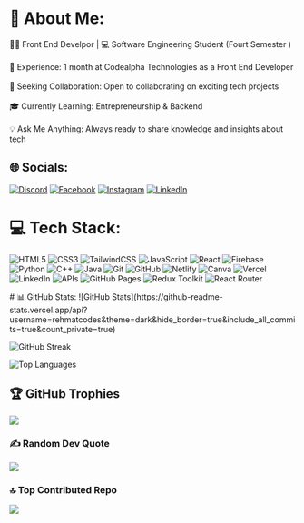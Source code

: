 # 💫 About Me:
👨‍💻 Front End Develpor  | 💻 Software Engineering Student (Fourt Semester )<br><br>🔧 Experience: 1 month at Codealpha Technologies as a Front End Developer<br><br>🚀 Seeking Collaboration: Open to collaborating on exciting tech projects<br><br>🎓 Currently Learning: Entrepreneurship & Backend<br><br>💡 Ask Me Anything: Always ready to share knowledge and insights about tech


## 🌐 Socials:
[![Discord](https://img.shields.io/badge/Discord-%237289DA.svg?logo=discord&logoColor=white)](https://app.slack.com/client/T07P45JTM24) [![Facebook](https://img.shields.io/badge/Facebook-%231877F2.svg?logo=Facebook&logoColor=white)](https://www.facebook.com/profile.php?id=61550099472882&mibextid=ZbWKwL) [![Instagram](https://img.shields.io/badge/Instagram-%23E4405F.svg?logo=Instagram&logoColor=white)](https://www.instagram.com/profile.php?id=61550099472882&mibextid=ZbWKwL) [![LinkedIn](https://img.shields.io/badge/LinkedIn-%230077B5.svg?logo=linkedin&logoColor=white)](linkedin.com/in/rehmatcodes) 

# 💻 Tech Stack:
<p>
  <img src="https://img.shields.io/badge/html5-%23E34F26.svg?style=for-the-badge&logo=html5&logoColor=white" alt="HTML5">
  <img src="https://img.shields.io/badge/css3-%231572B6.svg?style=for-the-badge&logo=css3&logoColor=white" alt="CSS3">
  <img src="https://img.shields.io/badge/tailwindcss-%2338B2AC.svg?style=for-the-badge&logo=tailwind-css&logoColor=white" alt="TailwindCSS">
  <img src="https://img.shields.io/badge/javascript-%23323330.svg?style=for-the-badge&logo=javascript&logoColor=%23F7DF1E" alt="JavaScript">
  <img src="https://img.shields.io/badge/react-%2320232a.svg?style=for-the-badge&logo=react&logoColor=%2361DAFB" alt="React">
  <img src="https://img.shields.io/badge/firebase-%23039BE5.svg?style=for-the-badge&logo=firebase" alt="Firebase">
  <img src="https://img.shields.io/badge/python-3670A0?style=for-the-badge&logo=python&logoColor=ffdd54" alt="Python">
  <img src="https://img.shields.io/badge/c++-%23A8B9CC.svg?style=for-the-badge&logo=cplusplus&logoColor=white" alt="C++">
  <img src="https://img.shields.io/badge/java-%23F7DF1E.svg?style=for-the-badge&logo=java&logoColor=white" alt="Java">
  <img src="https://img.shields.io/badge/git-%23F05033.svg?style=for-the-badge&logo=git&logoColor=white" alt="Git">
  <img src="https://img.shields.io/badge/github-%23121011.svg?style=for-the-badge&logo=github&logoColor=white" alt="GitHub">
  <img src="https://img.shields.io/badge/netlify-%23000000.svg?style=for-the-badge&logo=netlify&logoColor=#00C7B7" alt="Netlify">
  <img src="https://img.shields.io/badge/Canva-%2300C4CC.svg?style=for-the-badge&logo=Canva&logoColor=white" alt="Canva">
  <img src="https://img.shields.io/badge/vercel-%23000000.svg?style=for-the-badge&logo=vercel&logoColor=white" alt="Vercel">
  <img src="https://img.shields.io/badge/LinkedIn-%230077B5.svg?style=for-the-badge&logo=linkedin&logoColor=white" alt="LinkedIn">
  <img src="https://img.shields.io/badge/APIs-%2300E2B9.svg?style=for-the-badge&logo=api&logoColor=white" alt="APIs">
  <img src="https://img.shields.io/badge/github%20pages-121013?style=for-the-badge&logo=github&logoColor=white" alt="GitHub Pages">
  <img src="https://img.shields.io/badge/Redux%20Toolkit-%23593d88.svg?style=for-the-badge&logo=redux&logoColor=white" alt="Redux Toolkit">
  <img src="https://img.shields.io/badge/React_Router-CA4245?style=for-the-badge&logo=react-router&logoColor=white" alt="React Router">
</p>
# 📊 GitHub Stats:
![GitHub Stats](https://github-readme-stats.vercel.app/api?username=rehmatcodes&theme=dark&hide_border=true&include_all_commits=true&count_private=true)<br/>

![GitHub Streak](https://github-readme-streak-stats.herokuapp.com/?user=rehmatcodes&theme=dark&hide_border=true)<br/>

![Top Languages](https://github-readme-stats.vercel.app/api/top-langs/?username=rehmatcodes&theme=dark&hide_border=true&include_all_commits=true&count_private=true&layout=compact)



## 🏆 GitHub Trophies
![](https://github-profile-trophy.vercel.app/?username=rehmatcodes&theme=dark&row=1&column=4&no-frame=true&margin-w=10&margin-h=10)


### ✍️ Random Dev Quote
![](https://quotes-github-readme.vercel.app/api?type=horizontal&theme=radical)

### 🔝 Top Contributed Repo
![](https://github-readme-stats.vercel.app/api/top-repos/?username=rehmatcodes&theme=dark&hide_border=false&include_all_commits=true&count_private=true)



<!-- Proudly created with GPRM ( https://gprm.itsvg.in ) -->
